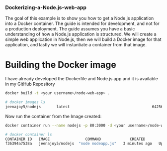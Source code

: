 ### Dockerizing-a-Node.js-web-app

The goal of this example is to show you how to get a Node.js application into a Docker container. The guide is intended for development, and not for a production deployment. The guide assumes you have a basic understanding of how a Node.js application is structured. We will create a simple web application in Node.js, then we will build a Docker image for that application, and lastly we will instantiate a container from that image.

# Building the Docker image
I have already developed the Dockerfile and Node.js app and it is available in my GitHub Repository

```sh
docker build -t <your username>/node-web-app> .
```

```sh
# docker images ls
jeenajoy5/nodejs       latest                                     642564ee0a03   3 minutes ago       59.5MB
```

Now run the container from the Image created:

```sh
docker container run --name nodejs -p 80:3000 -d <your username>/node-web-app>
```

```sh
# docker container ls
CONTAINER ID   IMAGE                COMMAND             CREATED         STATUS         PORTS                                   NAMES
f36394a7538a   jeenajoy5/nodejs  "node nodeapp.js"   3 minutes ago   Up 3 minutes   0.0.0.0:80->3000/tcp, :::80->3000/tcp   nodejs
```

